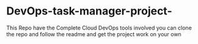 # DevOps-task-manager-project-
This Repo have the Complete Cloud DevOps tools involved you can clone the repo and follow the readme and get the project work on your own 
